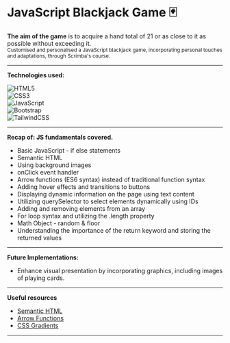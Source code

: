 # JavaScript Blackjack Game 🃏

**The aim of the game** is to acquire a hand total of 21 or as close to it as possible without exceeding it.<br>
<sub>Customised and personalised a JavaScript blackjack game, incorporating personal touches and adaptations, through Scrimba's course.</sub>

<hr>

**Technologies used:** <br>


![HTML5](https://img.shields.io/badge/html5-%23E34F26.svg?style=flat&logo=html5&logoColor=white) <br>
![CSS3](https://img.shields.io/badge/css3-%231572B6.svg?style=flat&logo=css3&logoColor=white) <br>
![JavaScript](https://img.shields.io/badge/javascript-%23323330.svg?style=flat&logo=javascript&logoColor=%23F7DF1E) <br>
![Bootstrap](https://img.shields.io/badge/bootstrap-%23563D7C.svg?style=flat&logo=bootstrap&logoColor=white)  <br>
![TailwindCSS](https://img.shields.io/badge/tailwindcss-%2338B2AC.svg?style=flat&logo=tailwind-css&logoColor=white)

<hr>

**Recap of: JS fundamentals covered.**
- Basic JavaScript - if else statements
- Semantic HTML
- Using background images
- onClick event handler
- Arrow functions (ES6 syntax) instead of traditional function syntax
- Adding hover effects and transitions to buttons
- Displaying dynamic information on the page using text content
- Utilizing querySelector to select elements dynamically using IDs
- Adding and removing elements from an array
- For loop syntax and utilizing the .length property
- Math Object - random & floor
- Understanding the importance of the return keyword and storing the returned values

<hr>

**Future Implementations:** <br>
- Enhance visual presentation by incorporating graphics, including images of playing cards.

<hr>

**Useful resources**
- [Semantic HTML](https://www.w3schools.com/html/html5_semantic_elements.asp)
- [Arrow Functions](https://www.w3schools.com/js/js_arrow_function.asp)
- [CSS Gradients](https://cssgradient.io/gradient-backgrounds/)

<hr>
